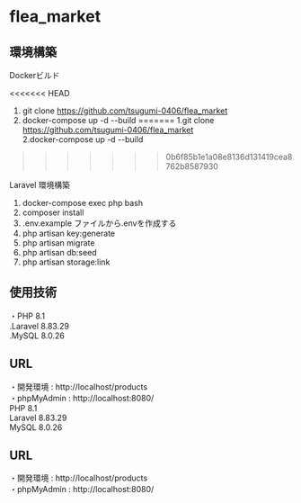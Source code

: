 # flea_market

## 環境構築

Dockerビルド

<<<<<<< HEAD
1. git clone https://github.com/tsugumi-0406/flea_market<br>
2. docker-compose up -d --build
=======
1.git clone https://github.com/tsugumi-0406/flea_market<br>
2.docker-compose up -d --build
>>>>>>> 0b6f85b1e1a08e8136d131419cea8762b8587930

Laravel 環境構築

1. docker-compose exec php bash
2. composer install
3. .env.example ファイルから.envを作成する
4. php artisan key:generate
5. php artisan migrate
6. php artisan db:seed
7. php artisan storage:link

## 使用技術
・PHP 8.1  
.Laravel 8.83.29  
.MySQL 8.0.26  

## URL
・開発環境 : http://localhost/products<br>
・phpMyAdmin : http://localhost:8080/  
 PHP 8.1<br>
 Laravel 8.83.29<br>
 MySQL 8.0.26

## URL
・開発環境 : http://localhost/products<br>
・phpMyAdmin : http://localhost:8080/
